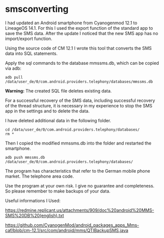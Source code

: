 # smsconverting

I had updated an Android smartphone from Cyanogenmod 12.1 to LineageOS 14.1. For this I used the export function of the standard app to save the SMS data. After the update I noticed that the new SMS app has no import/export function.

Using the source code of CM 12.1 I wrote this tool that converts the SMS data into SQL statements.

Apply the sql commands to the database mmssms.db, which can be copied via adb:
```
adb pull /data/user_de/0/com.android.providers.telephony/databases/mmssms.db
```
**Warning:** The created SQL file deletes existing data.


For a successful recovery of the SMS data, including successful recovery of the thread structure, it is necessary in my experience to stop the SMS app in the settings and to delete the data.


I have deleted additional data in the following folder.
```
cd /data/user_de/0/com.android.providers.telephony/databases/
rm *
```

Then I copied the modified mmssms.db into the folder and restarted the smartphone.
```
adb push mmssms.db /data/user_de/0/com.android.providers.telephony/databases/
```

The program has characteristics that refer to the German mobile phone market. The telephone area code.

Use the program at your own risk. I give no guarantee and completeness. So please remember to make backups of your data.

Useful informations I Used:

https://redmine.replicant.us/attachments/909/doc%20android%20MMS-SMS%20DB%20(english).txt

https://github.com/CyanogenMod/android_packages_apps_Mms-caf/blob/cm-12.1/src/com/android/mms/QTIBackupSMS.java
